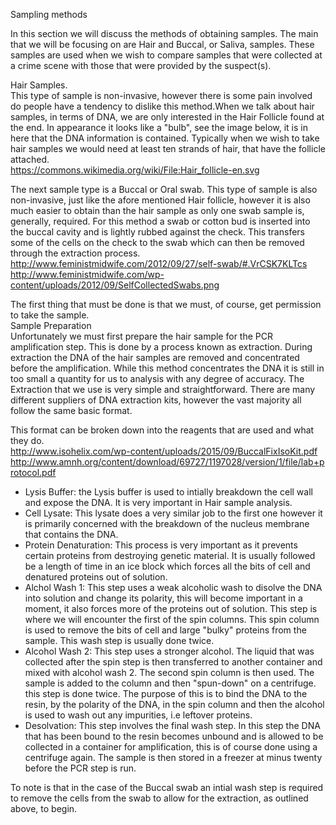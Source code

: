 Sampling methods

In this section we will discuss the methods of obtaining samples. The main that we will be focusing on are Hair and Buccal, or Saliva, samples. These samples are used when we wish to compare samples that were collected at a crime scene with those that were provided by the suspect(s).  

Hair Samples.  
This type of sample is non-invasive, however there is some pain involved do people have a tendency to dislike this method.When we talk about hair samples, in terms of DNA, we are only interested in the Hair Follicle found at the end. In appearance it looks like a "bulb", see the image below, it is in here that the DNA information is contained. Typically when we wish to take hair samples we would need at least ten strands of hair, that have the follicle attached.  
https://commons.wikimedia.org/wiki/File:Hair_follicle-en.svg

The next sample type is a Buccal or Oral swab. 
This type of sample is also non-invasive, just like the afore mentioned Hair follicle, however it is also much easier to obtain than the hair sample as only one swab sample is, generally, required. For this method a swab or cotton bud is inserted into the buccal cavity and is lightly rubbed against the check. This transfers some of the cells on the check to the swab which can then be removed through the extraction process.  
http://www.feministmidwife.com/2012/09/27/self-swab/#.VrCSK7KLTcs  
http://www.feministmidwife.com/wp-content/uploads/2012/09/SelfCollectedSwabs.png  

The first thing that must be done is that we must, of course, get permission to take the sample.  
Sample Preparation  
Unfortunately we must first prepare the hair sample for the PCR amplification step. This is done by a process known as extraction. 
During extraction the DNA of the hair samples are removed and concentrated before the amplification. While this method concentrates the DNA it is still in too small a quantity for us to analysis with any degree of accuracy. The Extraction that we use is very simple and straightforward. There are many different suppliers of DNA extraction kits, however the vast majority all follow the same basic format.  

This format can be broken down into the reagents that are used and what they do.  
http://www.isohelix.com/wp-content/uploads/2015/09/BuccalFixIsoKit.pdf  
http://www.amnh.org/content/download/69727/1197028/version/1/file/lab+protocol.pdf  

* Lysis Buffer: the Lysis buffer is used to intially breakdown the cell wall and expose the DNA. It is very important in Hair sample analysis.  
* Cell Lysate: This lysate does a very similar job to the first one however it is primarily concerned with the breakdown of the nucleus membrane that contains the DNA.  
* Protein Denaturation: This process is very important as it prevents certain proteins from destroying genetic material. It is usually followed be a length of time in an ice block which forces all the bits of cell and denatured proteins out of solution.
*  Alchol Wash 1: This step uses a weak alcoholic wash to disolve the DNA into solution and change its polarity, this will become important in a moment, it also forces more of the proteins out of solution. This step is where we will encounter the first of the spin columns. This spin column is used to remove the bits of cell and large "bulky" proteins from the sample. This wash step is usually done twice.
*  Alcohol Wash 2: This step uses a stronger alcohol. The liquid that was collected after the spin step is then transferred to another container and mixed with alcohol wash 2. The second spin column is then used. The sample is added to the column and then "spun-down" on a centrifuge. this step is done twice. The purpose of this is to bind the DNA to the resin, by the polarity of the DNA, in the spin column and then the alcohol is used to wash out any impurities, i.e leftover proteins.
*  Desolvation: This step involves the final wash step. In this step the DNA that has been bound to the resin becomes unbound and is allowed to be collected in a container for amplification, this is of course done using a centrifuge again. The sample is then stored in a freezer at minus twenty before the PCR step is run.  

To note is that in the case of the Buccal swab an intial wash step is required to remove the cells from the swab to allow for the extraction, as outlined above, to begin.
